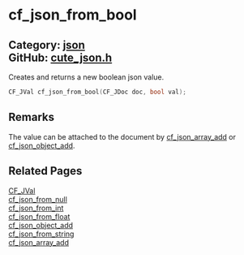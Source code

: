 [](../header.md ':include')

# cf_json_from_bool

Category: [json](/api_reference?id=json)  
GitHub: [cute_json.h](https://github.com/RandyGaul/cute_framework/blob/master/include/cute_json.h)  
---

Creates and returns a new boolean json value.

```cpp
CF_JVal cf_json_from_bool(CF_JDoc doc, bool val);
```

## Remarks

The value can be attached to the document by [cf_json_array_add](/json/cf_json_array_add.md) or [cf_json_object_add](/json/cf_json_object_add.md).

## Related Pages

[CF_JVal](/json/cf_jval.md)  
[cf_json_from_null](/json/cf_json_from_null.md)  
[cf_json_from_int](/json/cf_json_from_int.md)  
[cf_json_from_float](/json/cf_json_from_float.md)  
[cf_json_object_add](/json/cf_json_object_add.md)  
[cf_json_from_string](/json/cf_json_from_string.md)  
[cf_json_array_add](/json/cf_json_array_add.md)  
